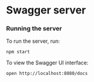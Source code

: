 # Swagger server

### Running the server
To run the server, run:

```
npm start
```

To view the Swagger UI interface:

```
open http://localhost:8080/docs
```
